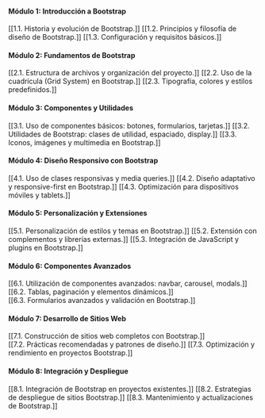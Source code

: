 

#### Módulo 1: Introducción a Bootstrap

[[1.1. Historia y evolución de Bootstrap.]] 
[[1.2. Principios y filosofía de diseño de Bootstrap.]] 
[[1.3. Configuración y requisitos básicos.]]

#### Módulo 2: Fundamentos de Bootstrap

[[2.1. Estructura de archivos y organización del proyecto.]] 
[[2.2. Uso de la cuadrícula (Grid System) en Bootstrap.]] 
[[2.3. Tipografía, colores y estilos predefinidos.]]

#### Módulo 3: Componentes y Utilidades

[[3.1. Uso de componentes básicos: botones, formularios, tarjetas.]] 
[[3.2. Utilidades de Bootstrap: clases de utilidad, espaciado, display.]] 
[[3.3. Iconos, imágenes y multimedia en Bootstrap.]]

#### Módulo 4: Diseño Responsivo con Bootstrap

[[4.1. Uso de clases responsivas y media queries.]] 
[[4.2. Diseño adaptativo y responsive-first en Bootstrap.]] 
[[4.3. Optimización para dispositivos móviles y tablets.]]

#### Módulo 5: Personalización y Extensiones

[[5.1. Personalización de estilos y temas en Bootstrap.]]
[[5.2. Extensión con complementos y librerías externas.]] 
[[5.3. Integración de JavaScript y plugins en Bootstrap.]]

#### Módulo 6: Componentes Avanzados

[[6.1. Utilización de componentes avanzados: navbar, carousel, modals.]] 
[[6.2. Tablas, paginación y elementos dinámicos.]]  
[[6.3. Formularios avanzados y validación en Bootstrap.]]

#### Módulo 7: Desarrollo de Sitios Web

[[7.1. Construcción de sitios web completos con Bootstrap.]]  
[[7.2. Prácticas recomendadas y patrones de diseño.]] 
[[7.3. Optimización y rendimiento en proyectos Bootstrap.]]

#### Módulo 8: Integración y Despliegue

[[8.1. Integración de Bootstrap en proyectos existentes.]] 
[[8.2. Estrategias de despliegue de sitios Bootstrap.]]
[[8.3. Mantenimiento y actualizaciones de Bootstrap.]]